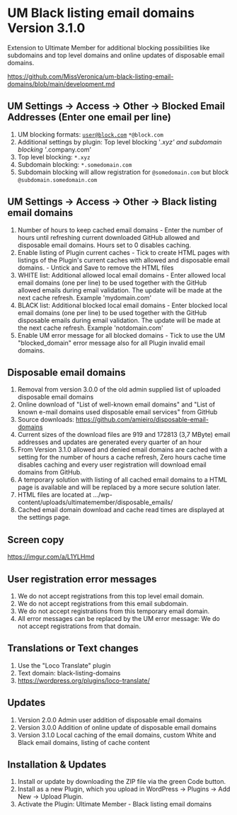 # UM Black listing email domains Version 3.1.0
Extension to Ultimate Member for additional blocking possibilities like subdomains and top level domains and online updates of disposable email domains.

https://github.com/MissVeronica/um-black-listing-email-domains/blob/main/development.md

## UM Settings -> Access -> Other -> Blocked Email Addresses (Enter one email per line)
1. UM blocking formats: <code>user@block.com</code> <code>*@block.com</code>
2. Additional settings by plugin: Top level blocking '*.xyz' and subdomain blocking '*.company.com'
3. Top level blocking: <code>*.xyz</code>
4. Subdomain blocking: <code>*.somedomain.com</code>
5. Subdomain blocking will allow registration for <code>@somedomain.com</code> but block <code>@subdomain.somedomain.com</code>

## UM Settings -> Access -> Other -> Black listing email domains
1. Number of hours to keep cached email domains - Enter the number of hours until refreshing current downloaded GitHub allowed and disposable email domains. Hours set to 0 disables caching.
2. Enable listing of Plugin current caches - Tick to create HTML pages with listings of the Plugin's current caches with allowed and disposable email domains. - Untick and Save to remove the HTML files
3. WHITE list: Additional allowed local email domains - Enter allowed local email domains (one per line) to be used together with the GitHub allowed emails during email validation. The update will be made at the next cache refresh. Example 'mydomain.com'
4. BLACK list: Additional blocked local email domains - Enter blocked local email domains (one per line) to be used together with the GitHub disposable emails during email validation. The update will be made at the next cache refresh. Example 'notdomain.com'
5. Enable UM error message for all blocked domains - Tick to use the UM "blocked_domain" error message also for all Plugin invalid email domains.

## Disposable email domains
1. Removal from version 3.0.0 of the old admin supplied list of uploaded disposable email domains
2. Online download of "List of well-known email domains" and "List of known e-mail domains used disposable email services" from GitHub
3. Source downloads: https://github.com/amieiro/disposable-email-domains
4. Current sizes of the download files are 919 and 172813 (3,7 MByte) email addresses and updates are generated every quarter of an hour
5. From Version 3.1.0 allowed and denied email domains are cached with a setting for the number of hours a cache refresh, Zero hours cache time disables caching and every user registration will download email domains from GitHub.
6. A temporary solution with listing of all cached email domains to a HTML page is available and will be replaced by a more secure solution later.
7. HTML files are located at .../wp-content/uploads/ultimatemember/disposable_emails/
8. Cached email domain download and cache read times are displayed at the settings page.

## Screen copy
https://imgur.com/a/L1YLHmd

## User registration error messages
1. We do not accept registrations from this top level email domain.
2. We do not accept registrations from this email subdomain.
3. We do not accept registrations from this temporary email domain.
4. All error messages can be replaced by the UM error message: We do not accept registrations from that domain.

## Translations or Text changes
1. Use the "Loco Translate" plugin
2. Text domain: black-listing-domains
3. https://wordpress.org/plugins/loco-translate/

## Updates
1. Version 2.0.0 Admin user addition of disposable email domains
2. Version 3.0.0 Addition of online update of disposable email domains
3. Version 3.1.0 Local caching of the email domains, custom White and Black email domains, listing of cache content

## Installation & Updates
1. Install or update by downloading the ZIP file via the green Code button.
2. Install as a new Plugin, which you upload in WordPress -> Plugins -> Add New -> Upload Plugin.
3. Activate the Plugin: Ultimate Member - Black listing email domains
